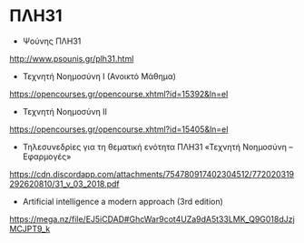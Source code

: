# ΠΛΗ31

- Ψούνης ΠΛΗ31

http://www.psounis.gr/plh31.html

- Τεχνητή Νοημοσύνη Ι (Ανοικτό Μάθημα)

https://opencourses.gr/opencourse.xhtml?id=15392&ln=el

- Τεχνητή Νοημοσύνη ΙΙ

https://opencourses.gr/opencourse.xhtml?id=15405&ln=el

- Τηλεσυνεδρίες για τη θεματική ενότητα ΠΛΗ31 «Τεχνητή Νοημοσύνη –Εφαρμογές»

https://cdn.discordapp.com/attachments/754780917402304512/772020319292620810/31_v_03_2018.pdf

- Artificial intelligence a modern approach (3rd edition)

https://mega.nz/file/EJ5iCDAD#GhcWar9cot4UZa9dA5t33LMK_Q9G018dJzjMCJPT9_k

